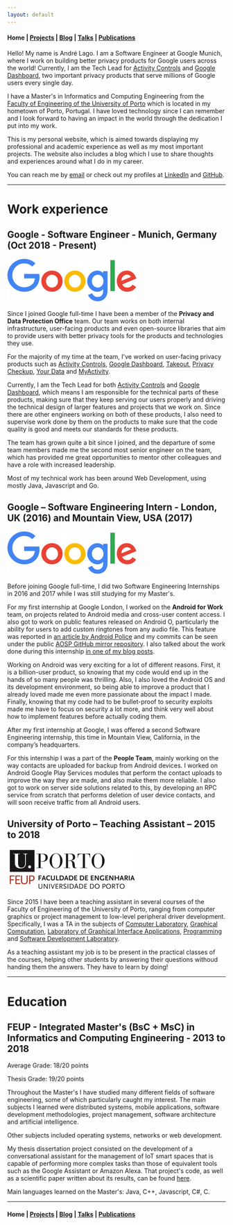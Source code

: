 ```yaml
---
layout: default
---
```


#### Home | [Projects](/projects) | [Blog](/blog) | [Talks](/talks) | [Publications](/publications)

Hello! My name is André Lago. I am a Software Engineer at Google Munich, where I work on building better privacy products for Google users across the world! Currently, I am the Tech Lead for [Activity Controls](https://myaccount.google.com/activitycontrols) and [Google Dashboard](https://myaccount.google.com/dashboard), two important privacy products that serve millions of Google users every single day.

I have a Master's in Informatics and Computing Engineering from the [Faculty of Engineering of the University of Porto](https://fe.up.pt) which is located in my hometown of Porto, Portugal. I have loved technology since I can remember and I look forward to having an impact in the world through the dedication I put into my work.

This is my personal website, which is aimed towards displaying my professional and academic experience as well as my most important projects. The website also includes a blog which I use to share thoughts and experiences around what I do in my career.

You can reach me by [email](mailto:andrelago1995@gmail.com) or check out my profiles at [LinkedIn](https://www.linkedin.com/in/andre-lago/) and [GitHub](https://github.com/andrelago13).

---

# Work experience

## Google - Software Engineer - Munich, Germany (Oct 2018 - Present)

![Google](/assets/images/google.png)

Since I joined Google full-time I have been a member of the **Privacy and Data Protection Office** team. Our team works on both internal infrastructure, user-facing products and even open-source libraries that aim to provide users with better privacy tools for the products and technologies they use.

For the majority of my time at the team, I've worked on user-facing privacy products such as [Activity Controls](https://myaccount.google.com/activitycontrols), [Google Dashboard](https://myaccount.google.com/dashboard), [Takeout](https://takeout.google.com), [Privacy Checkup](https://myaccount.google.com/privacycheckup), [Your Data](https://myaccount.google.com/yourdata/maps) and [MyActivity](https://myactivity.google.com).

Currently, I am the Tech Lead for both [Activity Controls](https://myaccount.google.com/activitycontrols) and [Google Dashboard](https://myaccount.google.com/dashboard), which means I am responsible for the technical parts of these products, making sure that they keep serving our users properly and driving the technical design of larger features and projects that we work on. Since there are other engineers working on both of these products, I also need to supervise work done by them on the products to make sure that the code quality is good and meets our standards for these products.

The team has grown quite a bit since I joined, and the departure of some team members made me the second most senior engineer on the team, which has provided me great opportunities to mentor other colleagues and have a role with increased leadership.

Most of my technical work has been around Web Development, using mostly Java, Javascript and Go.

## Google – Software Engineering Intern - London, UK (2016) and Mountain View, USA (2017)

![Google](/assets/images/google.png)

Before joining Google full-time, I did two Software Engineering Internships in 2016 and 2017 while I was still studying for my Master's.

For my first internship at Google London, I worked on the **Android for Work** team, on projects related to Android media and cross-user content access. I also got to work on public features released on Android O, particularly the ability for users to add custom ringtones from any audio file. This feature was reported in [an article by Android Police](http://www.androidpolice.com/2017/03/23/android-o-feature-spotlight-easily-add-custom-ringtones-alarm-sounds-notification-sounds/) and my commits can be seen under the public [AOSP GitHub mirror repository](https://github.com/aosp-mirror/platform_frameworks_base/commits/master/media/java/android/media/RingtoneManager.java). I also talked about the work done during this internship [in one of my blog posts](/blog/my-work-at-google).

Working on Android was very exciting for a lot of different reasons. First, it is a billion-user product, so knowing that my code would end up in the hands of so many people was thrilling. Also, I also loved the Android OS and its development environment, so being able to improve a product that I already loved made me even more passionate about the impact I made. Finally, knowing that my code had to be bullet-proof to security exploits made me have to focus on security a lot more, and think very well about how to implement features before actually coding them.

After my first internship at Google, I was offered a second Software Engineering internship, this time in Mountain View, California, in the company’s headquarters.

For this internship I was a part of the **People Team**, mainly working on the way contacts are uploaded for backup from Android devices. I worked on Android Google Play Services modules that perform the contact uploads to improve the way they are made, and also make them more reliable. I also got to work on server side solutions related to this, by developing an RPC service from scratch that performs deletion of user device contacts, and will soon receive traffic from all Android users.

## University of Porto – Teaching Assistant – 2015 to 2018

![FEUP](/assets/images/feup.png)

Since 2015 I have been a teaching assistant in several courses of the Faculty of Engineering of the University of Porto, ranging from computer graphics or project management to low-level peripheral driver development. Specifically, I was a TA in the subjects of [Computer Laboratory](https://sigarra.up.pt/feup/pt/ucurr_geral.ficha_uc_view?pv_ocorrencia_id=399888), [Graphical Computation](https://sigarra.up.pt/feup/pt/ucurr_geral.ficha_uc_view?pv_ocorrencia_id=399891), [Laboratory of Graphical Interface Applications](https://sigarra.up.pt/feup/pt/ucurr_geral.ficha_uc_view?pv_ocorrencia_id=399899), [Programming](https://sigarra.up.pt/feup/pt/ucurr_geral.ficha_uc_view?pv_ocorrencia_id=399883) and [Software Development Laboratory](https://sigarra.up.pt/feup/pt/ucurr_geral.ficha_uc_view?pv_ocorrencia_id=399910).

As a teaching assistant my job is to be present in the practical classes of the courses, helping other students by answering their questions withoud handing them the answers. They have to learn by doing!

---

# Education

## FEUP - Integrated Master's (BsC + MsC) in Informatics and Computing Engineering - 2013 to 2018

Average Grade: 18/20 points

Thesis Grade: 19/20 points

Throughout the Master's I have studied many different fields of software engineering, some of which particularly caught my interest. The main subjects I learned were distributed systems, mobile applications, software development methodologies, project management, software architecture and artificial intelligence.

Other subjects included operating systems, networks or web development.

My thesis dissertation project consisted on the development of a conversational assistant for the management of IoT smart spaces that is capable of performing more complex tasks than those of equivalent tools such as the Google Assistant or Amazon Alexa. That project's code, as well as a scientific paper written about its results, can be found [here](https://github.com/andrelago13/jarvis).

Main languages learned on the Master's: Java, C++, Javascript, C#, C.

---

#### Home | [Projects](/projects) | [Blog](/blog) | [Talks](/talks) | [Publications](/publications)

